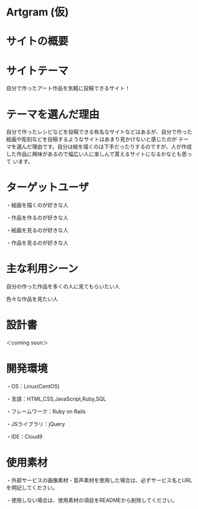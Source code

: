 # Artgram (仮)

# サイトの概要
# サイトテーマ

自分で作ったアート作品を気軽に投稿できるサイト！

# テーマを選んだ理由

自分で作ったレシピなどを投稿できる有名なサイトなどはあるが、自分で作った絵画や彫刻などを投稿するようなサイトはあまり見かけないと感じたのが
テーマを選んだ理由です。自分は絵を描くのは下手だったりするのですが、人が作成した作品に興味があるので幅広い人に楽しんで貰えるサイトになるかなとも思って
います。

# ターゲットユーザ

・絵画を描くのが好きな人

・作品を作るのが好きな人

・絵画を見るのが好きな人

・作品を見るのが好きな人

# 主な利用シーン

自分の作った作品を多くの人に見てもらいたい人

色々な作品を見たい人

# 設計書

＜coming soon＞

# 開発環境

・OS：Linux(CentOS)

・言語：HTML,CSS,JavaScript,Ruby,SQL

・フレームワーク：Ruby on Rails

・JSライブラリ：jQuery

・IDE：Cloud9

# 使用素材

・外部サービスの画像素材・音声素材を使用した場合は、必ずサービス名とURLを明記してください。

・使用しない場合は、使用素材の項目をREADMEから削除してください。







